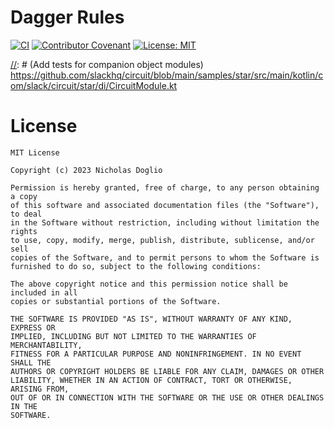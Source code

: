 # Dagger Rules

[![CI](https://github.com/WhosNickDoglio/dagger-rules/actions/workflows/ci.yml/badge.svg)](https://github.com/WhosNickDoglio/dagger-rules/actions/workflows/ci.yml)
[![Contributor Covenant](https://img.shields.io/badge/Contributor%20Covenant-v2.0%20adopted-ff69b4.svg)](/.github/CODE_OF_CONDUCT.MD)
[![License: MIT](https://img.shields.io/badge/License-MIT-yellow.svg)](https://opensource.org/licenses/MIT)

[//]: # ([![Maintainability]&#40;https://api.codeclimate.com/v1/badges/c8cd740dd75599c2318b/maintainability&#41;]&#40;https://codeclimate.com/github/WhosNickDoglio/Newsstand/maintainability&#41;)


[//]: # (TODO)
[//]: # (- Code Climate )
[//]: # (- Code coverage)
[//]: # (- Documentation site)
[//]: # (- Changelog)
[//]: # (- Workflow to publish )
[//]: # (- Workflow to update docs)
[//]: # (- Workflow to publish github tags)
[//]: # (Add tests for companion object modules) https://github.com/slackhq/circuit/blob/main/samples/star/src/main/kotlin/com/slack/circuit/star/di/CircuitModule.kt



# License

	MIT License

	Copyright (c) 2023 Nicholas Doglio

	Permission is hereby granted, free of charge, to any person obtaining a copy
	of this software and associated documentation files (the "Software"), to deal
	in the Software without restriction, including without limitation the rights
	to use, copy, modify, merge, publish, distribute, sublicense, and/or sell
	copies of the Software, and to permit persons to whom the Software is
	furnished to do so, subject to the following conditions:
	
	The above copyright notice and this permission notice shall be included in all
	copies or substantial portions of the Software.
	
	THE SOFTWARE IS PROVIDED "AS IS", WITHOUT WARRANTY OF ANY KIND, EXPRESS OR
	IMPLIED, INCLUDING BUT NOT LIMITED TO THE WARRANTIES OF MERCHANTABILITY,
	FITNESS FOR A PARTICULAR PURPOSE AND NONINFRINGEMENT. IN NO EVENT SHALL THE
	AUTHORS OR COPYRIGHT HOLDERS BE LIABLE FOR ANY CLAIM, DAMAGES OR OTHER
	LIABILITY, WHETHER IN AN ACTION OF CONTRACT, TORT OR OTHERWISE, ARISING FROM,
	OUT OF OR IN CONNECTION WITH THE SOFTWARE OR THE USE OR OTHER DEALINGS IN THE
	SOFTWARE.
